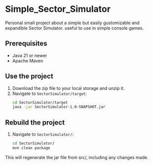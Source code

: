 # Simple_Sector_Simulator

Personal small project about a simple but easily gustomizable and expandible Sector Simulator. useful to use in simple console games.

## Prerequisites
- Java 21 or newer
- Apache Maven

## Use the project
1. Download the zip file to your local storage and unzip it.  
2. Navigate to `SectorSimulator/target`:
   ```bash
   cd SectorSimulator/target
   java -jar SectorSimulator-1.0-SNAPSHOT.jar

## Rebuild the project
1. Navigate to `SectorSimulator/`:
   ```bash
   cd SectorSimulator/
   mvn clean package
 This will regenerate the jar file from src/, including any changes made.
